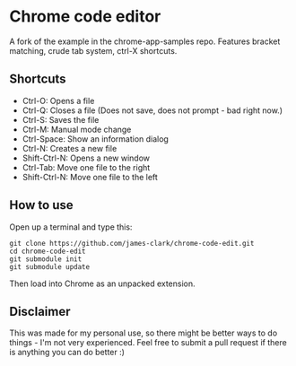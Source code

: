 # Chrome code editor

A fork of the example in the chrome-app-samples repo.
Features bracket matching, crude tab system, ctrl-X shortcuts.

## Shortcuts
* Ctrl-O: Opens a file
* Ctrl-Q: Closes a file (Does not save, does not prompt - bad right now.) 
* Ctrl-S: Saves the file
* Ctrl-M: Manual mode change
* Ctrl-Space: Show an information dialog
* Ctrl-N: Creates a new file
* Shift-Ctrl-N: Opens a new window
* Ctrl-Tab: Move one file to the right
* Shift-Ctrl-N: Move one file to the left

## How to use
Open up a terminal and type this:
```shell
git clone https://github.com/james-clark/chrome-code-edit.git
cd chrome-code-edit
git submodule init
git submodule update
```

Then load into Chrome as an unpacked extension.

## Disclaimer
This was made for my personal use, so there might be better ways to do things - I'm not very experienced.
Feel free to submit a pull request if there is anything you can do better :)
